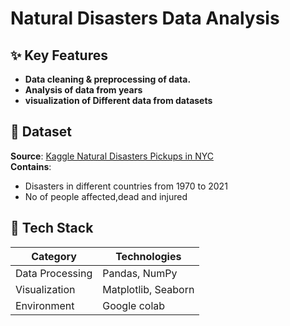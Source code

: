 # Natural Disasters Data Analysis


## ✨ Key Features
- **Data cleaning & preprocessing of data.**
- **Analysis of data from years**
- **visualization of Different data from datasets**

## 📂 Dataset
**Source**: [Kaggle Natural Disasters Pickups in NYC](https://www.kaggle.com/datasets/brsdincer/all-natural-disasters-19002021-eosdis/data)  
**Contains**:
- Disasters in different countries from 1970 to 2021
- No of people affected,dead and injured

## 💪 Tech Stack
| Category        | Technologies |
|-----------------|--------------|
| Data Processing | Pandas, NumPy |
| Visualization   | Matplotlib, Seaborn |
| Environment     | Google colab |
